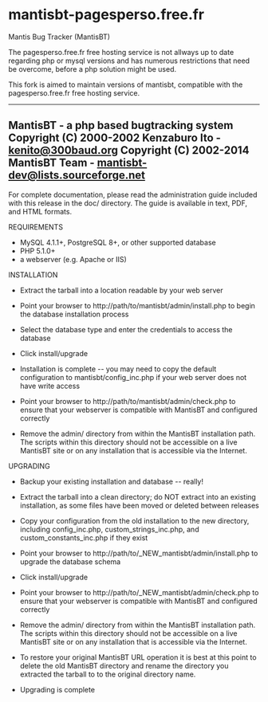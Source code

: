 # mantisbt-pagesperso.free.fr
Mantis Bug Tracker (MantisBT)

The pagesperso.free.fr free hosting service is not allways up to date regarding php or mysql versions
and has numerous restrictions that need be overcome,
before a php solution might be used.

This fork is aimed to maintain versions of mantisbt, 
compatible with the pagesperso.free.fr free hosting service.

-------------------------------------------------------------------------------
MantisBT - a php based bugtracking system
Copyright (C) 2000-2002  Kenzaburo Ito - kenito@300baud.org
Copyright (C) 2002-2014  MantisBT Team - mantisbt-dev@lists.sourceforge.net
-------------------------------------------------------------------------------

For complete documentation, please read the administration guide included with
this release in the doc/<lang> directory.  The guide is available in text, PDF,
and HTML formats.

REQUIREMENTS

 * MySQL 4.1.1+, PostgreSQL 8+, or other supported database
 * PHP 5.1.0+
 * a webserver (e.g. Apache or IIS)

INSTALLATION

 * Extract the tarball into a location readable by your web server

 * Point your browser to http://path/to/mantisbt/admin/install.php to begin the
   database installation process

 * Select the database type and enter the credentials to access the database

 * Click install/upgrade

 * Installation is complete -- you may need to copy the default configuration
   to mantisbt/config_inc.php if your web server does not have write access

 * Point your browser to http://path/to/mantisbt/admin/check.php to ensure that
   your webserver is compatible with MantisBT and configured correctly

 * Remove the admin/ directory from within the MantisBT installation path. The
   scripts within this directory should not be accessible on a live MantisBT
   site or on any installation that is accessible via the Internet.

UPGRADING

 * Backup your existing installation and database -- really!

 * Extract the tarball into a clean directory; do NOT extract into an existing
   installation, as some files have been moved or deleted between releases

 * Copy your configuration from the old installation to the new directory,
   including config_inc.php, custom_strings_inc.php, and
   custom_constants_inc.php if they exist

 * Point your browser to http://path/to/_NEW_mantisbt/admin/install.php to
   upgrade the database schema

 * Click install/upgrade

 * Point your browser to http://path/to/_NEW_mantisbt/admin/check.php to ensure that
   your webserver is compatible with MantisBT and configured correctly

 * Remove the admin/ directory from within the MantisBT installation path. The
   scripts within this directory should not be accessible on a live MantisBT
   site or on any installation that is accessible via the Internet.

 * To restore your original MantisBT URL operation it is best at this point
   to delete the old MantisBT directory and rename the directory you
   extracted the tarball to to the original directory name.

 * Upgrading is complete
